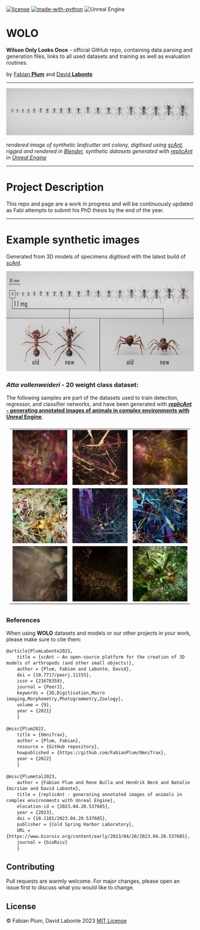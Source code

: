 [![license](https://img.shields.io/github/license/evo-biomech/replicAnt.svg?style=flat)](https://github.com//evo-biomech/replicAnt)
[![made-with-python](https://img.shields.io/badge/Made%20with-Python-1f425f.svg)](https://www.python.org/)
![Unreal Engine](https://img.shields.io/badge/Made%20with-UNREAL%20ENGINE%205-%23313131.svg?&logo=unrealengine)

# WOLO
**Wilson Only Looks Once** - official GitHub repo, containing data parsing and generation files, links to all used datasets and training as well as evaluation routines.

by [Fabian **Plum**](https://twitter.com/fabian_plum) and [David **Labonte**](https://twitter.com/EvoBiomech)

___

![](images/colony_volli_full_final.jpg)

_rendered image of synthetic leafcutter ant colony, digitised using [scAnt](https://github.com/evo-biomech/scAnt), rigged and rendered in [Blender](https://www.blender.org/), synthetic datasets generated with [replicAnt](https://github.com/evo-biomech/replicAnt) in [Unreal Engine](https://www.unrealengine.com/en-US)_

___

# Project Description

This repo and page are a work in progress and will be continuously updated as Fabi attempts to submit his PhD thesis by the end of the year.
___

# Example synthetic images

Generated from 3D models of specimens digitised with the latest build of [scAnt](https://github.com/evo-biomech/scAnt).

![](images/1.1_mg_comp_old_new.jpg)

### _Atta vollenweideri_ - 20 weight class dataset:

The following samples are part of the datasets used to train detection, regressor, and classifier networks, and
have been generated with [***replicAnt* - generating annotated images of animals in complex environments with Unreal
Engine**](https://www.biorxiv.org/content/10.1101/2023.04.20.537685v1).



<table style="padding:10px">
  <tr> 
   <td><img src=images/Pretty_samples/Atta-vollenweideri-synth-equilised-histograms-PLANTS_00000.JPG width = 500px ></td>
   <td><img src=images/Pretty_samples/Atta-vollenweideri-synth-equilised-histograms-PLANTS_00002.JPG width = 500px ></td>
   <td><img src=images/Pretty_samples/Atta-vollenweideri-synth-equilised-histograms-PLANTS_00003.JPG width = 500px ></td>
  </tr>
  <tr> 
   <td><img src=images/Pretty_samples/Atta-vollenweideri-synth-equilised-histograms-PLANTS_00004.JPG width = 500px ></td>
   <td><img src=images/Pretty_samples/Atta-vollenweideri-synth-equilised-histograms-PLANTS_00005.JPG width = 500px ></td>
   <td><img src=images/Pretty_samples/Atta-vollenweideri-synth-equilised-histograms-PLANTS_00006.JPG width = 500px ></td>
  </tr>
  <tr> 
   <td><img src=images/Pretty_samples/Atta-vollenweideri-synth-equilised-histograms-PLANTS_00007.JPG width = 500px ></td>
   <td><img src=images/Pretty_samples/Atta-vollenweideri-synth-equilised-histograms-PLANTS_00009.JPG width = 500px ></td>
   <td><img src=images/Pretty_samples/Atta-vollenweideri-synth-equilised-histograms-PLANTS_00015.JPG width = 500px ></td>
  </tr>
</table>

### References

When using **WOLO** datasets and models or our other projects in your work, please make sure to cite them:

    @article{PlumLabonte2021,
        title = {scAnt — An open-source platform for the creation of 3D models of arthropods (and other small objects)},
        author = {Plum, Fabian and Labonte, David},
        doi = {10.7717/peerj.11155},
        issn = {21678359},
        journal = {PeerJ},
        keywords = {3D,Digitisation,Macro imaging,Morphometry,Photogrammetry,Zoology},
        volume = {9},
        year = {2021}
        }
    
    @misc{Plum2022,
        title = {OmniTrax},
        author = {Plum, Fabian},
        resource = {GitHub repository},
        howpublished = {https://github.com/FabianPlum/OmniTrax},
        year = {2022}
        }

    @misc{Plumetal2023,
        author = {Fabian Plum and Rene Bulla and Hendrik Beck and Natalie Imirzian and David Labonte},
        title = {replicAnt - generating annotated images of animals in complex environments with Unreal Engine},
        elocation-id = {2023.04.20.537685},
        year = {2023},
        doi = {10.1101/2023.04.20.537685},
        publisher = {Cold Spring Harbor Laboratory},
        URL = {https://www.biorxiv.org/content/early/2023/04/20/2023.04.20.537685},
        journal = {bioRxiv}
        }

## Contributing
Pull requests are warmly welcome. For major changes, please open an issue first to discuss what you would like to change.

## License
© Fabian Plum, David Labonte 2023
[MIT License](https://choosealicense.com/licenses/mit/)
